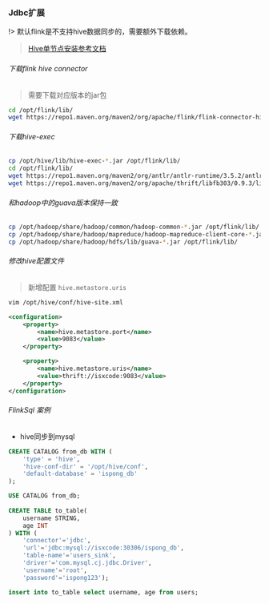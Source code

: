### Jdbc扩展

!> 默认flink是不支持hive数据同步的，需要额外下载依赖。

> [Hive单节点安装参考文档](https://ispong.isxcode.com/hadoop/hive/hive%20%E5%8D%95%E8%8A%82%E7%82%B9%E5%AE%89%E8%A3%85/)

###### 下载flink hive connector

> 需要下载对应版本的jar包

```bash
cd /opt/flink/lib/
wget https://repo1.maven.org/maven2/org/apache/flink/flink-connector-hive_2.12/1.14.0/flink-connector-hive_2.12-1.14.0.jar
```

###### 下载hive-exec

```bash
cp /opt/hive/lib/hive-exec-*.jar /opt/flink/lib/
cd /opt/flink/lib/
wget https://repo1.maven.org/maven2/org/antlr/antlr-runtime/3.5.2/antlr-runtime-3.5.2.jar
wget https://repo1.maven.org/maven2/org/apache/thrift/libfb303/0.9.3/libfb303-0.9.3.jar
```

###### 和hadoop中的guava版本保持一致

```bash
cp /opt/hadoop/share/hadoop/common/hadoop-common-*.jar /opt/flink/lib/
cp /opt/hadoop/share/hadoop/mapreduce/hadoop-mapreduce-client-core-*.jar /opt/flink/lib/
cp /opt/hadoop/share/hadoop/hdfs/lib/guava-*.jar /opt/flink/lib/
```

###### 修改hive配置文件

> 新增配置 `hive.metastore.uris`

```bash
vim /opt/hive/conf/hive-site.xml
```

```xml
<configuration>
    <property>
        <name>hive.metastore.port</name>
        <value>9083</value>
    </property>

    <property>
        <name>hive.metastore.uris</name>
        <value>thrift://isxcode:9083</value>
    </property>
</configuration>
```

###### FlinkSql 案例

- hive同步到mysql

```sql
CREATE CATALOG from_db WITH (
    'type' = 'hive',
    'hive-conf-dir' = '/opt/hive/conf',
    'default-database' = 'ispong_db'
);

USE CATALOG from_db;
            
CREATE TABLE to_table(
    username STRING,
    age INT
) WITH (
    'connector'='jdbc',
    'url'='jdbc:mysql://isxcode:30306/ispong_db',
    'table-name'='users_sink',
    'driver'='com.mysql.cj.jdbc.Driver',
    'username'='root',
    'password'='ispong123');

insert into to_table select username, age from users;
```
